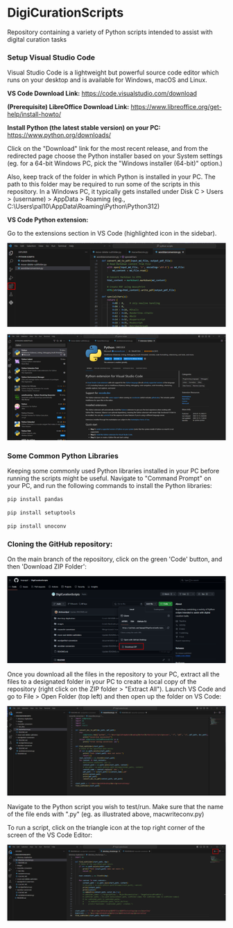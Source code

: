# DigiCurationScripts
Repository containing a variety of Python scripts intended to assist with digital curation tasks 

### Setup Visual Studio Code

Visual Studio Code is a lightweight but powerful source code editor which runs on your desktop and is available for Windows, macOS and Linux.

**VS Code Download Link:** https://code.visualstudio.com/download

**(Prerequisite) LibreOffice Download Link:** https://www.libreoffice.org/get-help/install-howto/

**Install Python (the latest stable version) on your PC:** https://www.python.org/downloads/

Click on the "Download" link for the most recent release, and from the redirected page choose the Python installer based on your System settings (eg. for a 64-bit Windows PC, pick the "Windows installer (64-bit)" option.) 

Also, keep track of the folder in which Python is installed in your PC. The path to this folder may be required to run some of the scripts in this repository. In a Windows PC, it typically gets installed under Disk C > Users > (username) > AppData > Roaming (eg., C:\Users\pal10\AppData\Roaming\Python\Python312) 

**VS Code Python extension:**

Go to the extensions section in VS Code (highlighted icon in the sidebar).

![Image 1](images/Picture1.png)

![Image 2](images/Picture2.png)

### Some Common Python Libraries

Keeping some commonly used Python libraries installed in your PC before running the scripts might be useful. Navigate to "Command Prompt" on your PC, and run the following commands to install the Python libraries:

```bash
pip install pandas
```

```bash
pip install setuptools
```

```bash
pip install unoconv
```

### Cloning the GitHub repository:

On the main branch of the repository, click on the green 'Code' button, and then 'Download ZIP Folder':

![Image 3](images/DownloadRepo.png)

Once you download all the files in the repository to your PC, extract all the files to a designated folder in your PC to create a local copy of the repository (right click on the ZIP folder > "Extract All"). Launch VS Code and go to File > Open Folder (top left) and then open up the folder on VS Code:

![Image 4](images/PythonCode.png)

Navigate to the Python script you wish to test/run. Make sure that the name of the file ends with ".py" (eg. as illustrated above, macwriteconv.py)

To run a script, click on the triangle icon at the top right corner of the screen of the VS Code Editor:

![Image 5](images/RunCode.png)

